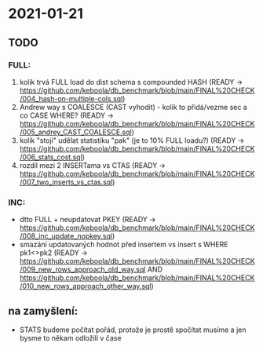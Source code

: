 # 2021-01-21

## TODO

### FULL:
 1. kolik trvá FULL load do dist schema s compounded HASH (READY -> https://github.com/keboola/db_benchmark/blob/main/FINAL%20CHECK/004_hash-on-multiple-cols.sql)
 2. Andrew way s COALESCE (CAST vyhodit) - kolik to přidá/vezme sec a co CASE WHERE? (READY -> https://github.com/keboola/db_benchmark/blob/main/FINAL%20CHECK/005_andrey_CAST_COALESCE.sql)
 3. kolik "stojí" udělat statistiku "pak" (je to 10% FULL loadu?) (READY -> https://github.com/keboola/db_benchmark/blob/main/FINAL%20CHECK/006_stats_cost.sql)
 4. rozdíl mezi 2 INSERTama vs CTAS (READY -> https://github.com/keboola/db_benchmark/blob/main/FINAL%20CHECK/007_two_inserts_vs_ctas.sql)

### INC:
 - dtto FULL + neupdatovat PKEY (READY -> https://github.com/keboola/db_benchmark/blob/main/FINAL%20CHECK/008_inc_update_nopkey.sql)
 - smazání updatovaných hodnot před insertem vs insert s WHERE pk1<>pk2 (READY -> https://github.com/keboola/db_benchmark/blob/main/FINAL%20CHECK/009_new_rows_approach_old_way.sql AND https://github.com/keboola/db_benchmark/blob/main/FINAL%20CHECK/010_new_rows_approach_other_way.sql)

## na zamyšlení:
- STATS budeme počítat pořád, protože je prostě spočítat musíme a jen bysme to někam odložili v čase

